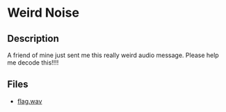 # Weird Noise

## Description

A friend of mine just sent me this really weird audio message. Please help me decode this!!!!

## Files

* [flag.wav](<files/flag.wav>)

